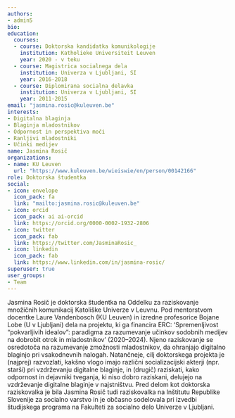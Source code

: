 ```yaml
---
authors:
- admin5
bio: 
education:
  courses:
  - course: Doktorska kandidatka komunikologije
    institution: Katholieke Universiteit Leuven
    year: 2020 - v teku
  - course: Magistrica socialnega dela
    institution: Univerza v Ljubljani, SI
    year: 2016-2018
  - course: Diplomirana socialna delavka
    institution: Univerza v Ljubljani, SI
    year: 2011-2015
email: "jasmina.rosic@kuleuven.be"
interests:
- Digitalna blaginja
- Blaginja mladostnikov
- Odpornost in perspektiva moči
- Ranljivi mladostniki
- Učinki medijev
name: Jasmina Rosič
organizations:
- name: KU Leuven
  url: "https://www.kuleuven.be/wieiswie/en/person/00142166"
role: Doktorska študentka
social:
- icon: envelope
  icon_pack: fa
  link: "mailto:jasmina.rosic@kuleuven.be"
- icon: orcid
  icon_pack: ai ai-orcid
  link: https://orcid.org/0000-0002-1932-2806
- icon: twitter
  icon_pack: fab
  link: https://twitter.com/JasminaRosic_
- icon: linkedin
  icon_pack: fab
  link: https://www.linkedin.com/in/jasmina-rosic/
superuser: true
user_groups:
- Team
---
```


Jasmina Rosič je doktorska študentka na Oddelku za raziskovanje množičnih komunikacij Katoliške Univerze v Leuvnu. Pod mentorstvom docentke Laure Vandenbosch (KU Leuven) in izredne profesorice Bojane Lobe (U v Ljubljani) dela na projektu, ki ga financira ERC: ‘Spremenljivost “pokvarljivih idealov”: paradigma za razumevanje učinkov sodobnih medijev na dobrobit otrok in mladostnikov’ (2020–2024). Njeno raziskovanje se osredotoča na razumevanje zmožnosti mladostnikov, da ohranjajo digitalno blaginjo pri vsakodnevnih nalogah. Natančneje, cilj doktorskega projekta je (najprej) razvozlati, kakšno vlogo imajo različni socializacijski akterji (npr. starši) pri vzdrževanju digitalne blaginje, in (drugič) raziskati, kako odpornost in dejavniki tveganja, ki niso dobro raziskani, delujejo na vzdrževanje digitalne blaginje v najstništvu. Pred delom kot doktorska raziskovalka je bila Jasmina Rosič tudi raziskovalka na Inštitutu Republike Slovenije za socialno varstvo in je občasno sodelovala pri izvedbi študijskega programa na Fakulteti za socialno delo Univerze v Ljubljani.